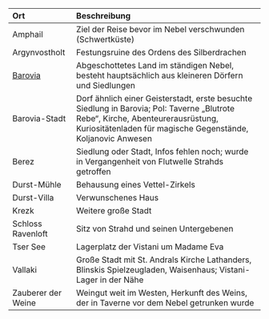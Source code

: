 | Ort | Beschreibung |
|:------------|:----------------|
| Amphail | Ziel der Reise bevor im Nebel verschwunden (Schwertküste) |
| Argynvostholt | Festungsruine des Ordens des Silberdrachen |
| [Barovia](https://lolindhir.github.io/PnP/campaigns/strahd/locations/barovia) | Abgeschottetes Land im ständigen Nebel, besteht hauptsächlich aus kleineren Dörfern und Siedlungen |
| Barovia-Stadt | Dorf ähnlich einer Geisterstadt, erste besuchte Siedlung in Barovia; PoI: Taverne „Blutrote Rebe“, Kirche, Abenteurerausrüstung, Kuriositätenladen für magische Gegenstände, Koljanovic Anwesen |
| Berez | Siedlung oder Stadt, Infos fehlen noch; wurde in Vergangenheit von Flutwelle Strahds getroffen |
| Durst-Mühle | Behausung eines Vettel-Zirkels |
| Durst-Villa | Verwunschenes Haus |
| Krezk | Weitere große Stadt |
| Schloss Ravenloft | Sitz von Strahd und seinen Untergebenen |
| Tser See | Lagerplatz der Vistani um Madame Eva |
| Vallaki | Große Stadt mit St. Andrals Kirche Lathanders, Blinskis Spielzeugladen, Waisenhaus; Vistani-Lager in der Nähe |
| Zauberer der Weine | Weingut weit im Westen, Herkunft des Weins, der in Taverne vor dem Nebel getrunken wurde |

